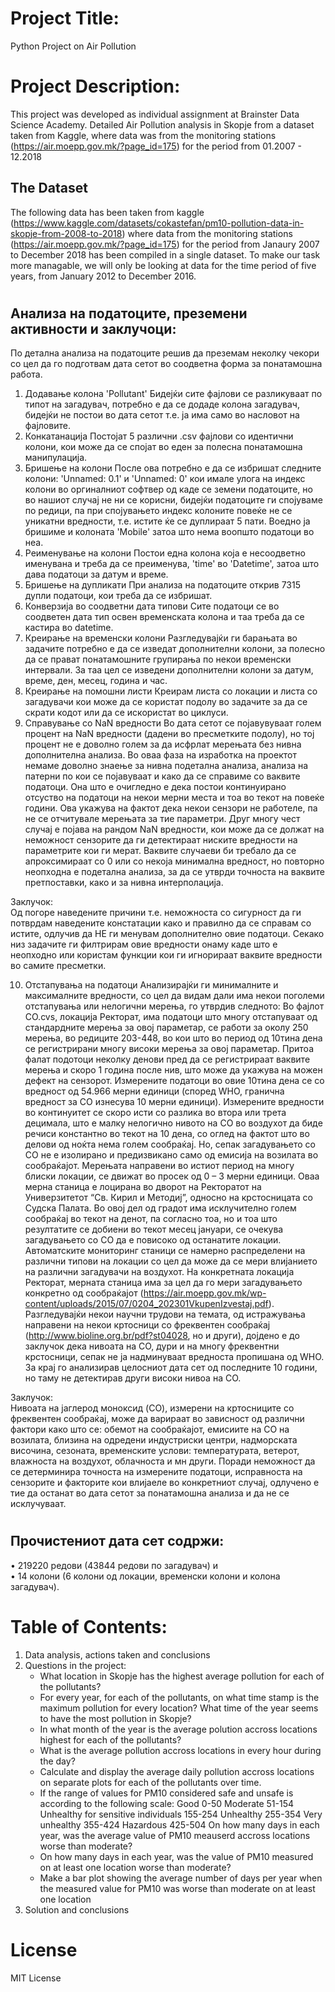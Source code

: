 # Project Title:
Python Project on Air Pollution

#
# Project Description:
This project was developed as individual assignment at Brainster Data Science Academy.  Detailed Air Pollution analysis in Skopje from a dataset taken from Kaggle, where data was from the monitoring stations 
(https://air.moepp.gov.mk/?page_id=175) for the period from 01.2007 - 12.2018

## The Dataset
The following data has been taken from kaggle (https://www.kaggle.com/datasets/cokastefan/pm10-pollution-data-in-skopje-from-2008-to-2018) where data from the monitoring stations (https://air.moepp.gov.mk/?page_id=175) for the period from Janaury 2007 to December 2018 has been compiled in a single dataset. To make our task more managable, we will only be looking at data for the time period of five years, from January 2012 to December 2016.
#
## Aнализа на податоците, преземени активности и заклучоци:
По детална анализа на податоците решив да преземам неколку чекори со цел да го подготвам дата сетот во соодветна форма за понатамошна работа.
1) Додавање колона 'Pollutant'
Бидејќи сите фајлови се разликуваат по типот на загадувач, потребно е да се додаде колона загадувач, бидејќи не постои во дата сетот т.е. ја има само во насловот на фајловите.
2) Конкатанација
Постојат 5 различни .csv фајлови со идентични колони, кои може да се спојат во еден за полесна понатамошнa манипулација.
3) Бришење на колони
После ова потребно е да се избришат следните колони: 'Unnamed: 0.1' и 'Unnamed: 0' кои имале улога на индекс колони во оргиналниот софтвер од каде се земени податоците, но во нашиот случај не ни се корисни, бидејќи податоците ги спојуваме по редици, па при спојувањето индекс колоните повеќе не се уникатни вредности, т.е. истите ќе се дуплираат 5 пати. Воедно ја бришиме и колоната 'Mobile' затоа што нема воопшто податоци во неа.
4) Реименување на колони
Постои една колона која е несоодветно именувана и треба да се преименува, 'time' во 'Datetime', затоа што дава податоци за датум и време.
5) Бришење на дупликати
При анализа на податоците открив 7315 дупли податоци, кои треба да се избришат.
6) Конверзија во соодветни дата типови
Сите податоци се во соодветен дата тип освен временската колона и таа треба да се кастира во datetime.
7) Креирање на временски колони
Разгледувајќи ги барањата во задачите потребно е да се изведат дополнителни колони, за полесно да се прават понатамошните групирања по некои временски интервали. За таа цел се изведени дополнителни колони за датум, време, ден, месец, година и час.
8) Креирање на помошни листи
Креирам листа со локации и листа со загадувачи кои може да се користат подолу во задачите за да се скрати кодот или да се искористат во циклуси.
9) Справување со NaN вредности
Во дата сетот се појавувуваат голем процент на NaN вредности (дадени во пресметките подолу), но тој процент не е доволно голем за да исфрлат мерењата без нивна дополнителна анализа. Во оваа фаза на изработка на проектот немаме доволно знаење за нивна подетална анализа, анализа на патерни по кои се појавуваат и како да се справиме со ваквите податоци.
Она што е очигледно е дека постои континуирано отсуство на податоци на некои мерни места и тоа во текот на повеќе години. Ова укажува на фактот дека некои сензори не работеле, па не се отчитувале мерењата за тие параметри.
Друг многу чест случај е појава на рандом NaN вредности, кои може да се должат на неможност сензорите да ги детектираат ниските вредности на параметрите кои ги мерат. Ваквите случаеви би требало да се апроксимираат со 0 или со некоја минимална вредност, но повторно неопходна е подетална анализа, за да се утврди точноста на ваквите претпоставки, како и за нивна интерполација.

Заклучок:     
Од погоре наведените причини т.е. неможноста со сигурност да ги потврдам наведените констатации како и правилно да се справам со истите, одлучив да НЕ ги менувам дополнително овие податоци. Секако низ задачите ги филтрирам овие вредности онаму каде што е неопходно или користам функции кои ги игнорираат ваквите вредности во самите пресметки.

10) Отстапувања на податоци
Анализирајќи ги минималните и максималните вредности, со цел да видам дали има некои поголеми отстапувања или нелогични мерења, го утврдив следното: Во фајлот CO.cvs, локација Ректорат, има податоци што многу отстапуваат од стандардните мерења за овој параметар, се работи за околу 250 мерења, во редиците 203-448, во кои што во период од 10тина дена се регистрирани многу високи мерења за овој параметар. Притоа фалат подотоци неколку денови пред да се регистрираат ваквите мерења и скоро 1 година после нив, што може да укажува на можен дефект на сензорот. Измерените податоци во овие 10тина дена се со вредност од 54.966 мерни единици (според WHO, гранична вредност за CO изнесува 10 мерни единици). Измерените вредности во континуитет се скоро исти со разлика во втора или трета децимала, што е малку нелогично нивото на CO во воздухот да бидe речиси константно во текот на 10 дена, со оглед на фактот што во делови од ноќта нема голем сообраќај. Но, сепак загадувањето со CO не е изолирано и предизвикано само од емисија на возилата во сообраќајот. Мерењата направени во истиот период на многу блиски локации, се движат во просек од 0 – 3 мерни единици.
Оваа мерна станица е лоцирана во дворот на Ректоратот на Универзитетот “Св. Кирил и Методиј”, односно на крстосницата со Судска Палата. Во овој дел од градот има исклучително голем сообраќај во текот на денот, па согласно тоа, но и тоа што резултатите се добиени во текот месец јануари, се очекува загадувањето со CO да е повисоко од останатите локации. Автоматските мониторинг станици се намерно распределени на различни типови на локации со цел да може да се мери влијанието на различни загадувачи на воздухот. На конкретната локација Ректорат, мерната станица има за цел да го мери загадувањето конкретно од сообраќајот (https://air.moepp.gov.mk/wp-content/uploads/2015/07/0204_202301VkupenIzvestaj.pdf).
Разгледувајќи некои научни трудови на темата, од истражувања направени на некои кртосници со фреквентен сообраќај (http://www.bioline.org.br/pdf?st04028, но и други), дојдено е до заклучок дека нивоата на CO, дури и на многу фреквентни крстосници, сепак не ја надминуваат вредноста пропишана од WHO.
За крај го анализирав целосниот дата сет од последните 10 години, но таму не детектирав други високи нивоа на CO.

Заклучок:       
Нивоата на јаглерод моноксид (CO), измерени на кртосниците со фреквентен сообраќај, може да варираат во зависност од различни фактори како што се: обемот на сообраќајот, емисиите на CO на возилата, близина на одредени индустриски центри, надморската височина, сезоната, временските услови: температурата, ветeрот, влажноста на воздухот, облачноста и мн други. Поради неможност да се детерминира точноста на измерените податоци, исправноста на сензорите и факторите кои влијаеле во конкретниот случај, одлучено е тие да останат во дата сетот за понатамошна анализа и да не се исклучуваат.
#
## Прочистениот дата сет содржи:
•	219220 редови (43844 редови по загадувач) и         
•	14 колони (6 колони од локации, временски колони и колона загадувач).

#



# Table of Contents:

  1. Data analysis, actions taken and conclusions
  2. Questions in the project:
     - What location in Skopje has the highest average pollution for each of the pollutants?
     - For every year, for each of the pollutants, on what time stamp is the maximum pollution for every location? What time of the year seems to have the most pollution in Skopje?
     - In what month of the year is the average polution accross locations highest for each of the pollutants?
     - What is the average pollution accross locations in every hour during the day?
     - Calculate and display the average daily pollution accross locations on separate plots for each of the pollutants over time.
     - If the range of values for PM10 considered safe and unsafe is according to the following scale:
        Good 0-50
        Moderate 51-154
        Unhealthy for sensitive individuals 155-254
        Unhealthy 255-354
        Very unhealthy 355-424
        Hazardous 425-504
        On how many days in each year, was the average value of PM10 meauserd accross locations worse than moderate?
      - On how many days in each year, was the value of PM10 measured on at least one location worse than moderate?
      - Make a bar plot showing the average number of days per year when the measured value for PM10 was worse than moderate on at least one location
  3. Solution and conclusions

#
# License
MIT License
#
